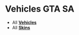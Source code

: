 # Vehicles GTA SA
* All **[Vehicles](https://github.com/TheVegasPro/GTA-SA/wiki/Vehicles)**
* All **[Skins](https://github.com/TheVegasPro/GTA-SA/wiki/Skins)**
